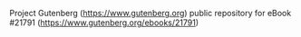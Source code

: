 Project Gutenberg (https://www.gutenberg.org) public repository for eBook #21791 (https://www.gutenberg.org/ebooks/21791)
